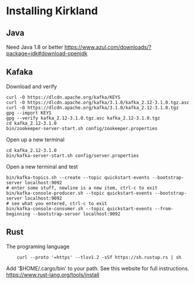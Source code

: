 # Installing Kirkland
## Java
Need Java 1.8 or better
https://www.azul.com/downloads/?package=jdk#download-openjdk

## Kafaka
Download and verify

    curl -O https://dlcdn.apache.org/kafka/KEYS
    curl -O https://dlcdn.apache.org/kafka/3.1.0/kafka_2.12-3.1.0.tgz.asc
    curl -O https://dlcdn.apache.org/kafka/3.1.0/kafka_2.12-3.1.0.tgz
    gpg --import KEYS
    gpg --verify kafka_2.12-3.1.0.tgz.asc kafka_2.12-3.1.0.tgz
    cd kafka_2.12-3.1.0
    bin/zookeeper-server-start.sh config/zookeeper.properties
  
Open up a new terminal

    cd kafka_2.12-3.1.0
    bin/kafka-server-start.sh config/server.properties
  
Open a new terminal and test

    bin/kafka-topics.sh --create --topic quickstart-events --bootstrap-server localhost:9092
    # enter some stuff, newline is a new item, ctrl-c to exit
    bin/kafka-console-producer.sh --topic quickstart-events --bootstrap-server localhost:9092 
    # see what you entered, ctrl-c to exit
    bin/kafka-console-consumer.sh --topic quickstart-events --from-beginning --bootstrap-server localhost:9092
 
 
## Rust
The programing language 

        curl --proto '=https' --tlsv1.2 -sSf https://sh.rustup.rs | sh

Add '$HOME/.cargo/bin' to your path. See this website for full instructions. https://www.rust-lang.org/tools/install
